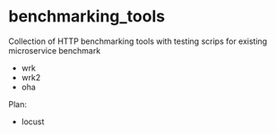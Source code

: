 # benchmarking_tools
Collection of HTTP benchmarking tools with testing scrips for existing microservice benchmark
- wrk
- wrk2
- oha

Plan:
- locust